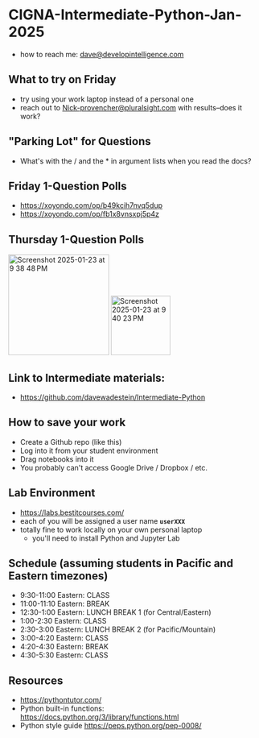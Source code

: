 # CIGNA-Intermediate-Python-Jan-2025
* how to reach me: dave@developintelligence.com

## What to try on Friday
* try using your work laptop instead of a personal one
* reach out to Nick-provencher@pluralsight.com with results–does it work?
  
## "Parking Lot" for Questions
* What's with the / and the * in argument lists when you read the docs?

## Friday 1-Question Polls
* https://xoyondo.com/op/b49kcih7nvq5dup
* https://xoyondo.com/op/fb1x8vnsxpj5p4z

## Thursday 1-Question Polls
<img width="200" alt="Screenshot 2025-01-23 at 9 38 48 PM" src="https://github.com/user-attachments/assets/8fd2c32a-9bc7-488d-8ab2-c1598a96fea0" />
<img width="118" alt="Screenshot 2025-01-23 at 9 40 23 PM" src="https://github.com/user-attachments/assets/a30415c6-407c-49b8-a7bd-cd50de961249" />


## Link to Intermediate materials:
* https://github.com/davewadestein/Intermediate-Python
  
## How to save your work
* Create a Github repo (like this)
* Log into it from your student environment
* Drag notebooks into it
* You probably can't access Google Drive / Dropbox / etc.

## Lab Environment
* https://labs.bestitcourses.com/
* each of you will be assigned a user name __`userXXX`__
* totally fine to work locally on your own personal laptop
  * you'll need to install Python and Jupyter Lab
  
## Schedule (assuming students in Pacific and Eastern timezones)
*  9:30-11:00 Eastern: CLASS
* 11:00-11:10 Eastern: BREAK
*  12:30-1:00 Eastern: LUNCH BREAK 1 (for Central/Eastern)
*   1:00-2:30 Eastern: CLASS
*   2:30-3:00 Eastern: LUNCH BREAK 2 (for Pacific/Mountain)
*   3:00-4:20 Eastern: CLASS
*   4:20-4:30 Eastern: BREAK
*   4:30-5:30 Eastern: CLASS

## Resources
* https://pythontutor.com/
* Python built-in functions: https://docs.python.org/3/library/functions.html
* Python style guide https://peps.python.org/pep-0008/

